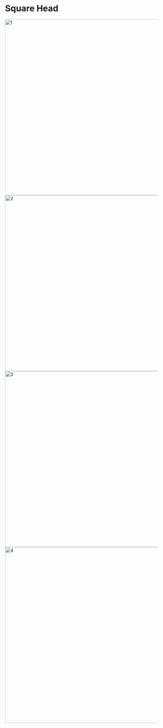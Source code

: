 # Square Head

<img src="https://i.imgur.com/cA9rq63.png" width="580" title="1">
<img src="https://i.imgur.com/UfNpM5I.png" width="580" title="2">
<img src="https://i.imgur.com/I082RQp.png" width="580" title="3">
<img src="https://i.imgur.com/RNUqY1o.png" width="580" title="4">

